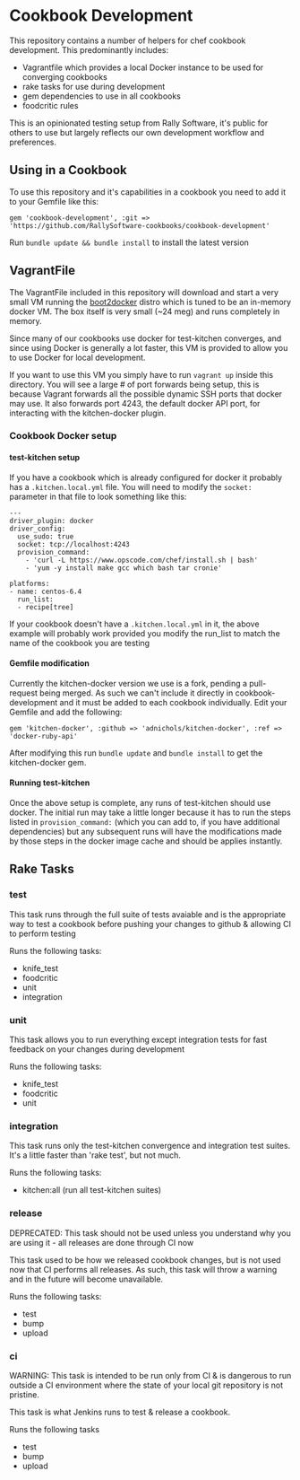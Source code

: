 Cookbook Development
====================

This repository contains a number of helpers for chef cookbook development.
This predominantly includes:

- Vagrantfile which provides a local Docker instance to be used for
  converging cookbooks
- rake tasks for use during development
- gem dependencies to use in all cookbooks
- foodcritic rules

This is an opinionated testing setup from Rally Software, it's public
for others to use but largely reflects our own development workflow and
preferences. 

## Using in a Cookbook

To use this repository and it's capabilities in a cookbook you need to
add it to your Gemfile like this:

```
gem 'cookbook-development', :git =>
'https://github.com/RallySoftware-cookbooks/cookbook-development'
```

Run `bundle update && bundle install` to install the latest version

## VagrantFile

The VagrantFile included in this repository will download and start a
very small VM running the
[boot2docker](https://github.com/steeve/boot2docker) distro which is
tuned to be an in-memory docker VM. The box itself is very small (~24
meg) and runs completely in memory.

Since many of our cookbooks use docker for test-kitchen converges, and
since using Docker is generally a lot faster, this VM is provided to
allow you to use Docker for local development.

If you want to use this VM you simply have to run `vagrant up` inside
this directory. You will see a large # of port forwards being setup,
this is because Vagrant forwards all the possible dynamic SSH ports that
docker may use. It also forwards port 4243, the default docker API port,
for interacting with the kitchen-docker plugin.

### Cookbook Docker setup

#### test-kitchen setup

If you have a cookbook which is already configured for docker it
probably has a `.kitchen.local.yml` file. You will need to modify the
`socket:` parameter in that file to look something like this:

```
---
driver_plugin: docker
driver_config:
  use_sudo: true
  socket: tcp://localhost:4243
  provision_command:
    - 'curl -L https://www.opscode.com/chef/install.sh | bash'
    - 'yum -y install make gcc which bash tar cronie'

platforms:
- name: centos-6.4
  run_list:
  - recipe[tree]
```

If your cookbook doesn't have a `.kitchen.local.yml` in it, the above
example will probably work provided you modify the run_list to match the
name of the cookbook you are testing

#### Gemfile modification

Currently the kitchen-docker version we use is a fork, pending a
pull-request being merged. As such we can't include it directly in
cookbook-development and it must be added to each cookbook individually.
Edit your Gemfile and add the following:

```
gem 'kitchen-docker', :github => 'adnichols/kitchen-docker', :ref =>
'docker-ruby-api'
```

After modifying this run `bundle update` and `bundle install` to get the
kitchen-docker gem.

#### Running test-kitchen

Once the above setup is complete, any runs of test-kitchen should use
docker. The initial run may take a little longer because it has to run
the steps listed in `provision_command:` (which you can add to, if you
have additional dependencies) but any subsequent runs will have the
modifications made by those steps in the docker image cache and should
be applies instantly.

## Rake Tasks

### test

This task runs through the full suite of tests avaiable and is the
appropriate way to test a cookbook before pushing your changes to github
& allowing CI to perform testing

Runs the following tasks:

- knife_test
- foodcritic
- unit
- integration

### unit

This task allows you to run everything except integration tests for fast
feedback on your changes during development

Runs the following tasks:

- knife_test
- foodcritic
- unit

### integration

This task runs only the test-kitchen convergence and integration test
suites. It's a little faster than 'rake test', but not much.

Runs the following tasks:

- kitchen:all (run all test-kitchen suites)

### release

DEPRECATED: This task should not be used unless you understand why you
are using it - all releases are done through CI now

This task used to be how we released cookbook changes, but is not used
now that CI performs all releases. As such, this task will throw a
warning and in the future will become unavailable.

Runs the following tasks:

- test
- bump
- upload

### ci

WARNING: This task is intended to be run only from CI & is dangerous to
run outside a CI environment where the state of your local git
repository is not pristine.

This task is what Jenkins runs to test & release a cookbook.

Runs the following tasks

- test
- bump
- upload
